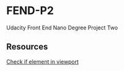 # FEND-P2
Udacity Front End Nano Degree Project Two



## Resources 
[Check if element in viewport](https://www.javascripttutorial.net/dom/css/check-if-an-element-is-visible-in-the-viewport/)